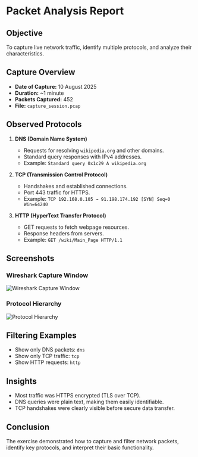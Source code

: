 # Packet Analysis Report

## Objective
To capture live network traffic, identify multiple protocols, and analyze their characteristics.

## Capture Overview
- **Date of Capture:** 10 August 2025
- **Duration:** ~1 minute
- **Packets Captured:** 452
- **File:** `capture_session.pcap`

## Observed Protocols
1. **DNS (Domain Name System)**
   - Requests for resolving `wikipedia.org` and other domains.
   - Standard query responses with IPv4 addresses.
   - Example: `Standard query 0x1c29 A wikipedia.org`

2. **TCP (Transmission Control Protocol)**
   - Handshakes and established connections.
   - Port 443 traffic for HTTPS.
   - Example: `TCP 192.168.0.105 → 91.198.174.192 [SYN] Seq=0 Win=64240`

3. **HTTP (HyperText Transfer Protocol)**
   - GET requests to fetch webpage resources.
   - Response headers from servers.
   - Example: `GET /wiki/Main_Page HTTP/1.1`

## Screenshots
### Wireshark Capture Window
![Wireshark Capture Window](screenshots/capture_window.png)

### Protocol Hierarchy
![Protocol Hierarchy](screenshots/protocol_hierarchy.png)

## Filtering Examples
- Show only DNS packets: `dns`
- Show only TCP traffic: `tcp`
- Show HTTP requests: `http`

## Insights
- Most traffic was HTTPS encrypted (TLS over TCP).
- DNS queries were plain text, making them easily identifiable.
- TCP handshakes were clearly visible before secure data transfer.

## Conclusion
The exercise demonstrated how to capture and filter network packets, identify key protocols, and interpret their basic functionality.
